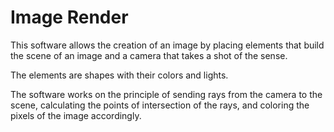 # Image Render
This software allows the creation of an image by placing elements that build the scene of an image and a camera that takes a shot of the sense.

The elements are shapes with their colors and lights. 

The software works on the principle of sending rays from the camera to the scene, calculating the points of intersection of the rays, and coloring the pixels of the image accordingly.
